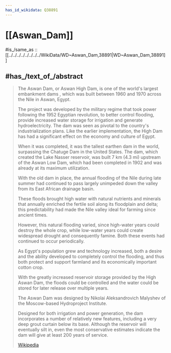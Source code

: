 ```yaml
---
has_id_wikidata: Q38891
---
```


# [[Aswan_Dam]] 

#is_/same_as :: [[../../../../../../../../WikiData/WD~Aswan_Dam,38891|WD~Aswan_Dam,38891]] 

## #has_/text_of_/abstract 

> The Aswan Dam, or  Aswan High Dam, 
> is one of the world's largest embankment dams
> , which was built between 1960 and 1970 across the Nile in Aswan, Egypt. 
> 
> The project was developed by the military regime 
> that took power following the 1952 Egyptian revolution, to better control flooding, 
> provide increased water storage for irrigation and generate hydroelectricity. 
> The dam was seen as pivotal to the country's industrialization plans. 
> Like the earlier implementation, the High Dam 
> has had a significant effect on the economy and culture of Egypt.
>
> When it was completed, it was the tallest earthen dam in the world, 
> surpassing the Chatuge Dam in the United States. 
> The dam, which created the Lake Nasser reservoir, 
> was built 7 km (4.3 mi) upstream of the Aswan Low Dam, 
> which had been completed in 1902 and was already at its maximum utilization.
>
> With the old dam in place, the annual flooding of the Nile during late summer 
> had continued to pass largely unimpeded down the valley 
> from its East African drainage basin. 
> 
> These floods brought high water with natural nutrients and minerals 
> that annually enriched the fertile soil along its floodplain and delta; 
> this predictability had made the Nile valley ideal for farming since ancient times. 
> 
> However, this natural flooding varied, 
> since high-water years could destroy the whole crop, 
> while low-water years could create widespread drought and consequently famine. 
> Both these events had continued to occur periodically.
>
> As Egypt's population grew and technology increased, 
> both a desire and the ability developed to completely control the flooding, 
> and thus both protect and support farmland and its economically important cotton crop. 
> 
> With the greatly increased reservoir storage provided by the High Aswan Dam, 
> the floods could be controlled and the water could be stored 
> for later release over multiple years.
>
> The Aswan Dam was designed by Nikolai Aleksandrovich Malyshev 
> of the Moscow-based Hydroproject Institute. 
> 
> Designed for both irrigation and power generation, 
> the dam incorporates a number of relatively new features, 
> including a very deep grout curtain below its base. 
> Although the reservoir will eventually silt in, 
> even the most conservative estimates indicate the dam will give at least 200 years of service.
>
> [Wikipedia](https://en.wikipedia.org/wiki/Aswan%20Dam) 

